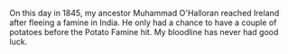 <p>On this day in 1845, my ancestor Muhammad O'Halloran reached Ireland after fleeing a famine in India. He only had a chance to have a couple of potatoes before the Potato Famine hit. My bloodline has never had good luck.</p>